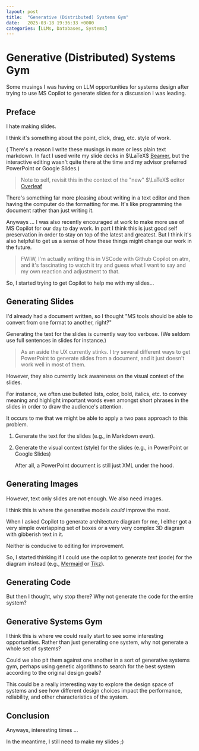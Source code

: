 ```yaml
---
layout: post
title:  "Generative (Distributed) Systems Gym"
date:   2025-03-18 19:36:33 +0000
categories: [LLMs, Databases, Systems]
---
```


# Generative (Distributed) Systems Gym

Some musings I was having on LLM opportunities for systems design after trying to use MS Copilot to generate slides for a discussion I was leading.

## Preface

I hate making slides.

I think it's something about the point, click, drag, etc. style of work.

(
There's a reason I write these musings in more or less plain text markdown.
In fact I used write my slide decks in $\LaTeX$ [Beamer](https://ctan.org/pkg/beamer), but the interactive editing wasn't quite there at the time and my advisor preferred PowerPoint or Google Slides.)
> Note to self, revisit this in the context of the "new" $\LaTeX$ editor [Overleaf](https://www.overleaf.com/)

There's something far more pleasing about writing in a text editor and then having the computer do the formatting for me.
It's like programming the document rather than just writing it.

Anyways ... I was also recently encouraged at work to make more use of MS Copilot for our day to day work.
In part I think this is just good self preservation in order to stay on top of the latest and greatest.
But I think it's also helpful to get us a sense of how these things might change our work in the future.

> FWIW, I'm actually writing this in VSCode with Github Copilot on atm, and it's fascinating to watch it try and guess what I want to say and my own reaction and adjustment to that.

So, I started trying to get Copilot to help me with my slides...

## Generating Slides

I'd already had a document written, so I thought "MS tools should be able to convert from one format to another, right?"

Generating the text for the slides is currently way too verbose.
(We seldom use full sentences in slides for instance.)

> As an aside the UX currently stinks.  I try several different ways to get PowerPoint to generate slides from a document, and it just doesn't work well in most of them.

However, they also currently lack awareness on the visual context of the slides.

For instance, we often use bulleted lists, color, bold, italics, etc. to convey meaning and highlight important words even amongst short phrases in the slides in order to draw the audience's attention.

It occurs to me that we might be able to apply a two pass approach to this problem.

1. Generate the text for the slides (e.g., in Markdown even).
2. Generate the visual context (style) for the slides (e.g., in PowerPoint or Google Slides)

    After all, a PowerPoint document is still just XML under the hood.

## Generating Images

However, text only slides are not enough.
We also need images.

I think this is where the generative models *could* improve the most.

When I asked Copilot to generate architecture diagram for me, I either got a very simple overlapping set of boxes or a very very complex 3D diagram with gibberish text in it.

Neither is conducive to editing for improvement.

So, I started thinking if I could use the copilot to generate *text* (code) for the diagram instead (e.g., [Mermaid](https://mermaid.js.org) or [Tikz](https://tikz.dev/)).

## Generating Code

But then I thought, why stop there?
Why not generate the code for the entire system?

## Generative Systems Gym

I think this is where we could really start to see some interesting opportunities.
Rather than just generating one system, why not generate a whole set of systems?

Could we also pit them against one another in a sort of generative systems gym, perhaps using genetic algorithms to search for the best system according to the original design goals?

This could be a really interesting way to explore the design space of systems and see how different design choices impact the performance, reliability, and other characteristics of the system.

## Conclusion

Anyways, interesting times ...

In the meantime, I still need to make my slides ;)